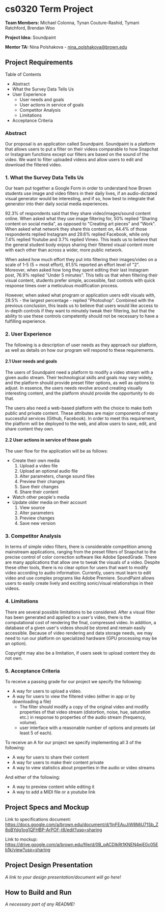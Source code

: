 # cs0320 Term Project

**Team Members:** Michael Colonna, Tynan Couture-Rashid, 	Tymani Ratchford, Brendan Woo

**Project Idea:** Soundpaint

**Mentor TA:** Nina Polshakova - nina_polshakova@brown.edu

## Project Requirements
Table of Contents

  - Abstract
  - What the Survey Data Tells Us
  - User Experience
    - User needs and goals
    - User actions in service of goals
	- Competitor Analysis
	- Limitations
  - Acceptance Criteria


### Abstract
Our proposal is an application called Soundpaint. Soundpaint is a platform that allows users to put a filter on their videos comparable to how Snapchat or Instagram functions except our filters are based on the sound of the video. We want to filter uploaded videos and allow users to edit and download the filtered video.

### 1. What the Survey Data Tells Us
Our team put together a Google Form in order to understand how Brown students use image and video filters in their daily lives, if an audio-dictated visual generator would be interesting, and if so, how best to integrate that generator into their daily social media experiences.

92.3% of respondents said that they share video/images/sound content online. When asked what they use image filtering for, 50% replied "Sharing content on social media", as opposed to "Creating art pieces" and "Work". When asked what network they share this content on, 44.4% of those respondents replied Instagram and 29.6% replied Facebook, while only 7.4% replied Youtube and 3.7% replied Vimeo. This leads us to believe that the general student body enjoys sharing their filtered visual content more with each other than across a wider, more public network.

When asked how much effort they put into filtering their images/video on a scale of 1-5 (5 = most effort), 61.5% reported an effort level of "2". Moreover, when asked how long they spent editing their last Instagram post, 76.9% replied "Under 5 minutes". This tells us that when filtering their visual content, students prefer simple, accessible, fast controls with quick response times over a meticulous modification process.

However, when asked what program or application users edit visuals with, 28.5% - the largest percentage - replied "Photoshop". Combined with the previous conclusion, this leads us to believe that users would like access to in-depth controls if they want to minutely tweak their filtering, but that the ability to use these controls competently should not be necessary to have a fulfilling experience.

### 2. User Experience
The following is a description of user needs as they approach our platform, as well as details on how our program will respond to these requirements.

#### 2.1 User needs and goals

The users of Soundpaint need a platform to modify a video stream with a given audio stream. Their technological skills and goals may vary widely, and the platform should provide preset filter options, as well as options to adjust. In essence, the users needs revolve around creating visually interesting content, and the platform should provide the opportunity to do that.

The users also need a web-based platform with the choice to make both public and private content. These attributes are major components of many successful services (Github, Facebook). In order to meet this requirement, the platform will be deployed to the web, and allow users to save, edit, and share content they own.

#### 2.2 User actions in service of those goals
The user flow for the application will be as follows:
  - Create their own media
    1. Upload a video file
    2. Upload an optional audio file
    3. Alter parameters, change sound files
    4. Preview their changes
    5. Save their changes
    6. Share their content
  - Watch other people's media
  - Update older media on their account
    1. View source
	  2. Alter parameters
	  3. Preview changes
    4. Save new version

### 3. Competitor Analysis

In terms of simple video filters, there is considerable competition among mainstream applications, ranging from the preset filters of Snapchat to the precise control of color correction software like Adobe SpeedGrade. There are many applications that allow one to tweak the visuals of a video. Despite these other tools, there is no clear option for users that want to modify video according to audio information. Currently, users must learn to edit video and use complex programs like Adobe Premiere. SoundPaint allows users to easily create lively and exciting sonic/visual relationships in their videos.

### 4. Limitations

There are several possible limitations to be considered. After a visual filter has been generated and applied to a user's video, there is the computational cost of rendering the final, compressed video. In addition, a database of a given user's videos should be stored and remain easily accessible. Because of video rendering and data storage needs, we may need to run our platform on specialized hardware (GPU processing may be an option).

Copyright may also be a limitation, if users seek to upload content they do not own.

### 5. Acceptance Criteria

To receive a passing grade for our project we specify the following:
  - A way for users to upload a video.
  - A way for users to view the filtered video (either in app or by downloading a file)
    - The filter should modify a copy of the original video and modify properties of that video stream (distortion, noise, hue, saturation etc.) in response to properties of the audio stream (frequency, volume).
    - user interface with a reasonable number of options and presets (at least 5 of each).

To receive an A for our project we specify implementing all 3 of the following:
  - A way for users to share their content
  - A way for users to make their content private
  - A way to view statistics about properties in the audio or video streams

And either of the following:
  - A way to preview content while editing it
  - A way to add a MIDI file or a youtube link


## Project Specs and Mockup
Link to specifications document: https://docs.google.com/a/brown.edu/document/d/1lnFEAuJiW8MjU71Sb_Z8oBYdg1og1QFHBP-ArPOF-t8/edit?usp=sharing

Link to mockup: https://drive.google.com/a/brown.edu/file/d/0B_pACDIkRt1KNEN4ejE0c05Eb1k/view?usp=sharing

## Project Design Presentation
_A link to your design presentation/document will go here!_

## How to Build and Run
_A necessary part of any README!_
